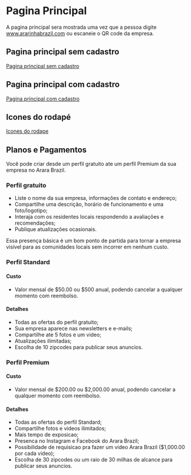 # Pagina Principal

A pagina principal sera mostrada uma vez que a pessoa digite www.ararinhabrazil.com ou escaneie o QR code da empresa.

## Pagina principal sem cadastro

[Pagina principal sem cadastro](../paginas/inicio_sem_cadastro/inicio_sem_cadastro.md "Pagina principal sem cadastro")

## Pagina principal com cadastro

[Pagina principal com cadastro](../paginas/inicio_com_cadastro/inicio_com_cadastro.md "Pagina principal com cadastro")

## Icones do rodapé

[Icones do rodape](../features/icones_rodape/rodape.md "Icones do rodapé")

## Planos e Pagamentos

Você pode criar desde um perfil gratuito ate um perfil Premium da sua empresa no Arara Brazil.

### Perfil gratuito

- Liste o nome da sua empresa, informações de contato e endereço;
- Compartilhe uma descrição, horário de funcionamento e uma foto/logotipo;
- Interaja com os residentes locais respondendo a avaliações e recomendações;
- Publique atualizações ocasionais.

Essa presença básica é um bom ponto de partida para tornar a empresa visível para as comunidades locais 
sem incorrer em nenhum custo.

### Perfil Standard

#### Custo

- Valor mensal de $50.00 ou $500 anual, podendo cancelar a qualquer momento com reembolso.

#### Detalhes

- Todas as ofertas do perfil gratuito;
- Sua empresa aparece nas newsletters e e-mails;
- Compartilhe ate 5 fotos e um video;
- Atualizações ilimitadas;
- Escolha de 10 zipcodes para publicar seus anuncios.

### Perfil Premium

#### Custo

- Valor mensal de $200.00 ou $2,000.00 anual, podendo cancelar a qualquer momento com reembolso.

#### Detalhes

- Todas as ofertas do perfil Standard;
- Compartilhe fotos e videos ilimitados;
- Mais tempo de exposicao;
- Presenca no Instagram e Facebook do Arara Brazil;
- Possibilidade de requisicao pra fazer um video Arara Brazil ($1,000.00 por cada video);
- Escolha de 30 zipcodes ou um raio de 30 milhas de alcance para publicar seus anuncios.